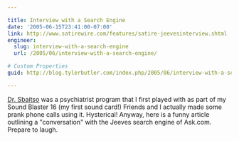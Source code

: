 ```yaml
---

title: Interview with a Search Engine
date: '2005-06-15T23:41:00-07:00'
link: http://www.satirewire.com/features/satire-jeevesinterview.shtml
engineer:
  slug: interview-with-a-search-engine
  url: /2005/06/interview-with-a-search-engine/

# Custom Properties
guid: http://blog.tylerbutler.com/index.php/2005/06/interview-with-a-search-engine/

---
```


[Dr. Sbaitso][1] was a psychiatrist program that I first played with as part
of my Sound Blaster 16 (my first sound card!) Friends and I actually made some
prank phone calls using it. Hysterical! Anyway, here is a funny article
outlining a "conversation" with the Jeeves search engine of Ask.com. Prepare
to laugh.

   [1]: http://www.the-underdogs.org/game.php?id=330
